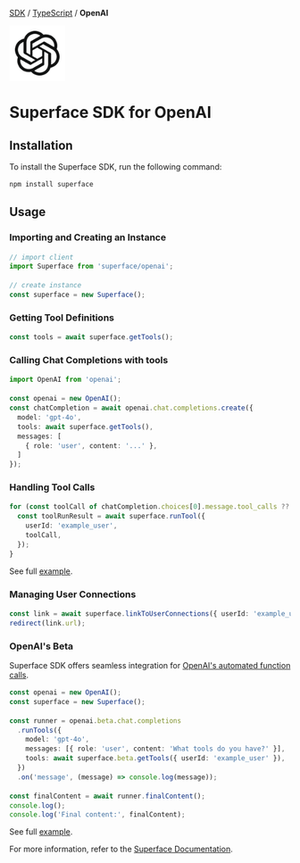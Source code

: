 [SDK](../../../) / [TypeScript](../../) / **OpenAI**

<div style="display: flex; align-items: center;">
  <img src="https://github.com/superfaceai/sdk/raw/main/docs/logos/openai.png" alt="OpenAI" width="100" height="100" />
</div>

# Superface SDK for OpenAI

## Installation

To install the Superface SDK, run the following command:

```sh
npm install superface
```

## Usage

### Importing and Creating an Instance

```ts
// import client
import Superface from 'superface/openai';

// create instance 
const superface = new Superface();
```

### Getting Tool Definitions

```ts
const tools = await superface.getTools();
```

### Calling Chat Completions with tools

```ts
import OpenAI from 'openai';

const openai = new OpenAI();
const chatCompletion = await openai.chat.completions.create({
  model: 'gpt-4o',
  tools: await superface.getTools(),
  messages: [
    { role: 'user', content: '...' },
  ]
});
```

### Handling Tool Calls

```ts
for (const toolCall of chatCompletion.choices[0].message.tool_calls ?? []) {
  const toolRunResult = await superface.runTool({
    userId: 'example_user',
    toolCall,
  });
}
```

See full [example](../../examples/openai/handle-tool-calls/).

### Managing User Connections

```ts
const link = await superface.linkToUserConnections({ userId: 'example_user' });
redirect(link.url);
```

### OpenAI's Beta

Superface SDK offers seamless integration for [OpenAI's automated function calls](https://github.com/openai/openai-node?tab=readme-ov-file#automated-function-calls).

```ts
const openai = new OpenAI();
const superface = new Superface();

const runner = openai.beta.chat.completions
  .runTools({
    model: 'gpt-4o',
    messages: [{ role: 'user', content: 'What tools do you have?' }],
    tools: await superface.beta.getTools({ userId: 'example_user' }),
  })
  .on('message', (message) => console.log(message));

const finalContent = await runner.finalContent();
console.log();
console.log('Final content:', finalContent);
```

See full [example](../../examples/openai/beta-automated-function-calls/).

For more information, refer to the [Superface Documentation](https://superface.ai/docs).
